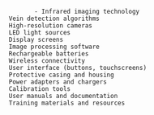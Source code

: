                 - Infrared imaging technology
         Vein detection algorithms
         High-resolution cameras
         LED light sources
         Display screens
         Image processing software
         Rechargeable batteries
         Wireless connectivity
         User interface (buttons, touchscreens)
         Protective casing and housing
         Power adapters and chargers
         Calibration tools
         User manuals and documentation
         Training materials and resources



